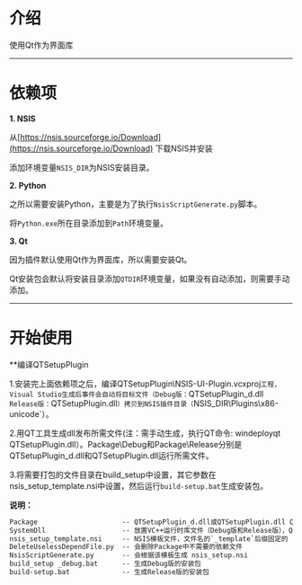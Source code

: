 # 介绍
使用Qt作为界面库

---

# 依赖项

**1. NSIS**

从[https://nsis.sourceforge.io/Download](https://nsis.sourceforge.io/Download) 下载NSIS并安装

添加环境变量`NSIS_DIR`为NSIS安装目录。

**2. Python**

之所以需要安装Python，主要是为了执行`NsisScriptGenerate.py`脚本。

将`Python.exe`所在目录添加到`Path`环境变量。

**3. Qt**

因为插件默认使用Qt作为界面库，所以需要安装Qt。

Qt安装包会默认将安装目录添加`QTDIR`环境变量，如果没有自动添加，则需要手动添加。

---

# 开始使用

**编译QTSetupPlugin

1.安装完上面依赖项之后，编译QTSetupPlugin\NSIS-UI-Plugin.vcxproj`工程，Visual Studio生成后事件会自动将目标文件（Debug版：`QTSetupPlugin_d.dll` Release版：`QTSetupPlugin.dll`）拷贝到NSIS插件目录（`NSIS_DIR\Plugins\x86-unicode`）。



2.用QT工具生成dll发布所需文件(注：需手动生成，执行QT命令: windeployqt QTSetupPlugin.dll）。Package\Debug和Package\Release分别是QTSetupPlugin_d.dll和QTSetupPlugin.dll运行所需文件。



3.将需要打包的文件目录在build_setup中设置，其它参数在nsis_setup_template.nsi中设置，然后运行`build-setup.bat`生成安装包。



**说明：**

```txt
Package                		-- QTSetupPlugin_d.dll或QTSetupPlugin.dll QT的打包文件
SystemDll       			-- 放置VC++运行时库文件（Debug版和Release版），Qt界面库默认采用MD模式编译，运行时需要依赖VC++运行时库
nsis_setup_template.nsi 	-- NSIS模板文件，文件名的`_template`后缀固定的
DeleteUselessDependFile.py	-- 会删除Package中不需要的依赖文件
NsisScriptGenerate.py		-- 会根据该模板生成 nsis_setup.nsi
build_setup _debug.bat 		-- 生成Debug版的安装包
build-setup.bat 			-- 生成Release版的安装包
```


